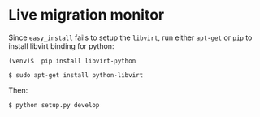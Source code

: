 # Live migration monitor

Since `easy_install` fails to setup the `libvirt`, run either `apt-get` or `pip` to install libvirt binding for python:

    (venv)$  pip install libvirt-python
    
    $ sudo apt-get install python-libvirt
    
Then:

    $ python setup.py develop
